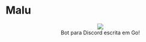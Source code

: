 # Malu

<p align="center">
    <img src="https://i.imgur.com/WlEb3kv.png"><br>
    Bot para Discord escrita em Go!
</span>